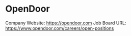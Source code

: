 # OpenDoor

Company Website: https://opendoor.com
Job Board URL: https://www.opendoor.com/careers/open-positions